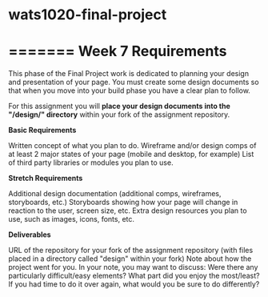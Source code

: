 # wats1020-final-project
=======
Week 7 Requirements
=======
This phase of the Final Project work is dedicated to planning your design and presentation of your page. You must create some design documents so that when you move into your build phase you have a clear plan to follow.

For this assignment you will **place your design documents into the "/design/" directory** within your fork of the assignment repository.

**Basic Requirements**

Written concept of what you plan to do.
Wireframe and/or design comps of at least 2 major states of your page (mobile and desktop, for example)
List of third party libraries or modules you plan to use.

**Stretch Requirements**

Additional design documentation (additional comps, wireframes, storyboards, etc.)
Storyboards showing how your page will change in reaction to the user, screen size, etc.
Extra design resources you plan to use, such as images, icons, fonts, etc.

**Deliverables**

URL of the repository for your fork of the assignment repository (with files placed in a directory called "design" within your fork)
Note about how the project went for you. In your note, you may want to discuss:
Were there any particularly difficult/easy elements?
What part did you enjoy the most/least?
If you had time to do it over again, what would you be sure to do differently?
